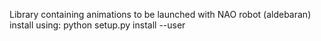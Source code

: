 Library containing animations to be launched with NAO robot (aldebaran)
install using:  python setup.py install --user

